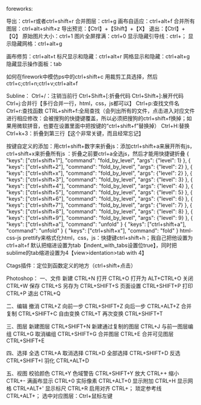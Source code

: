 foreworks:

导出：ctrl+r或者ctrl+shift+r
合并图层：ctrl+g
画布自适应：ctrl+alt+f
合并所有图层：ctrl+alt+shift+z
导出预览：【Ctrl】+【Shift】+【X】
退出：【Ctrl】+【Q】
原始图片大小：ctrl+1
图片全屏撑满：ctrl+0
显示隐藏引导线：ctrl+；
显示隐藏网格：ctrl+alt+g


画布修剪：ctrl+alt+t
标尺显示和隐藏：ctrl+alt+r
网格显示和隐藏：ctrl+alt+g
隐藏显示操作面板：tab


如何在firework中模仿ps中的ctrl+shift+c
用裁剪工具选择，然后ctrl+c;ctrl+n;ctrl+v;ctrl+alt+f


Subline：
Ctrl+/：注销当前行
Ctrl+Shift+[:折叠代码
Ctrl+Shift+]:展开代码
Ctrl+j:合并行【多行合并一行，html，css，js都可以】
Ctrl+p:查找文件名
Ctrl+r:查找函数
CTRL+shift+f:全局查找（会列出所有的文件，点击进入对应文件进行相应修改：会被搜狗的快捷键覆盖，所以必须把搜狗的ctrl+shift+f换掉；如果用微软拼音，也要在设置里面中把按键的“ctrl+shift+f”替换掉）
Ctrl+H:替换
Ctrl+k+3：折叠到第三行【这个非常关键，而且经常忘记】

按键自定义的添加：用ctrl+shift+数字来折叠js：添加ctrl+shift+a来展开所有js，ctrl+shift+x来折叠所有js  ：折叠之前要ctrl+a全选js，然后才能用快捷键折叠
{ "keys": ["ctrl+shift+1"], "command": "fold_by_level", "args": {"level": 1} },
    { "keys": ["ctrl+shift+2"], "command": "fold_by_level", "args": {"level": 2} },
    { "keys": ["ctrl+shift+x"], "command": "fold_by_level", "args": {"level": 2} },
    { "keys": ["ctrl+shift+3"], "command": "fold_by_level", "args": {"level": 3} },
    { "keys": ["ctrl+shift+4"], "command": "fold_by_level", "args": {"level": 4} },
    { "keys": ["ctrl+shift+5"], "command": "fold_by_level", "args": {"level": 5} },
    { "keys": ["ctrl+shift+6"], "command": "fold_by_level", "args": {"level": 6} },
    { "keys": ["ctrl+shift+7"], "command": "fold_by_level", "args": {"level": 7} },
    { "keys": ["ctrl+shift+8"], "command": "fold_by_level", "args": {"level": 8} },
    { "keys": ["ctrl+shift+9"], "command": "fold_by_level", "args": {"level": 9} },
    { "keys": ["ctrl+shift+a"], "command": "unfold" }
{ "keys": ["ctrl+shift+a"], "command": "unfold" }
{ "keys": ["ctrl+shift+x"], "command": "fold" }
html-css-js prettify来格式化html，css，js：快捷键ctrl+shift+h；我自己把他设置为ctrl+alt+f
默认把缩进设置为tab【indent_with_tabs设置位true】，同时把sublime的tab缩进设置为4【view>identation>tab with 4】

Ctags插件：定位到函数定义的地方（ctrl+shift+点击）









Photoshop：
    一、文件
新建 CTRL+N
打开 CTRL+O
打开为 ALT+CTRL+O
关闭 CTRL+W
保存 CTRL+S 
另存为 CTRL+SHIFT+S
页面设置 CTRL+SHIFT+P
打印 CTRL+P
退出 CTRL+Q

二、编辑
撤消 CTRL+Z
向前一步 CTRL+SHIFT+Z
向后一步 CTRL+ALT+Z
合并复制 CTRL+SHIFT+C
自由变换 CTRL+T
再次变换 CTRL+SHIFT+T

三、图层
新建图层 CTRL+SHIFT+N
新建通过复制的图层 CTRL+J
与前一图层编组 CTRL+G
取消编组 CTRL+SHIFT+G
合并图层 CTRL+E
合并可见图层 CTRL+SHIFT+E

四、选择
全选 CTRL+A
取消选择 CTRL+D
全部选择 CTRL+SHIFT+D
反选 CTRL+SHIFT+I
羽化 CTRL+ALT+D

五、视图 
校验颜色 CTRL+Y
色域警告 CTRL+SHIFT+Y
放大 CTRL++
缩小 CTRL+-
满画布显示 CTRL+0
实际像素 CTRL+ALT+0
显示附加 CTRL+H
显示网格 CTRL+ALT+'
显示标尺 CTRL+R
启用对齐 CTRL+；
琐定参考线 CTRL+ALT+；
    选中对应图层：Ctrl+鼠标左键
    
    
    
